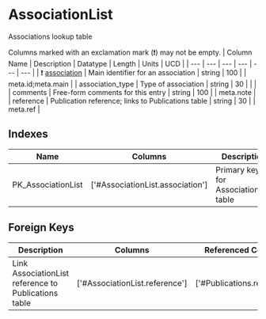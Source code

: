 # AssociationList
Associations lookup table


Columns marked with an exclamation mark (❗️) may not be empty.
| Column Name | Description | Datatype | Length | Units  | UCD |
| --- | --- | --- | --- | --- | --- |
| ❗️ <ins>association</ins> | Main identifier for an association | string | 100 |  | meta.id;meta.main  |
| association_type | Type of association | string | 30 |  |   |
| comments | Free-form comments for this entry | string | 100 |  | meta.note  |
| reference | Publication reference; links to Publications table | string | 30 |  | meta.ref  |

## Indexes
| Name | Columns | Description |
| --- | --- | --- |
| PK_AssociationList | ['#AssociationList.association'] | Primary key for AssociationList table |

## Foreign Keys
| Description | Columns | Referenced Columns |
| --- | --- | --- |
| Link AssociationList reference to Publications table | ['#AssociationList.reference'] | ['#Publications.reference'] |
